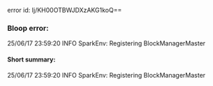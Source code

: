error id: Ij/KH00OTBWJDXzAKG1koQ==
### Bloop error:

25/06/17 23:59:20 INFO SparkEnv: Registering BlockManagerMaster
#### Short summary: 

25/06/17 23:59:20 INFO SparkEnv: Registering BlockManagerMaster